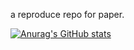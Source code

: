 a reproduce repo for paper. 


[![Anurag's GitHub stats](https://github-readme-stats.vercel.app/api?username=heishuini&theme=moltack&show_icons=true)](https://github.com/anuraghazra/github-readme-stats)
